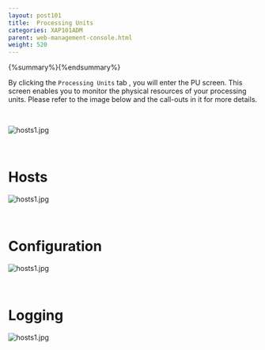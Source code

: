 ```yaml
---
layout: post101
title:  Processing Units
categories: XAP101ADM
parent: web-management-console.html
weight: 520
---
```


{%summary%}{%endsummary%}


By clicking the `Processing Units` tab , you will enter the PU screen. This screen enables you to monitor the physical resources of your processing units.   Please refer to the image below and the call-outs in it for more details.

<br>

![hosts1.jpg](/attachment_files/web-console/pu1.jpg)

<br>

# Hosts

![hosts1.jpg](/attachment_files/web-console/pu2.jpg)

<br>

# Configuration

![hosts1.jpg](/attachment_files/web-console/pu3.jpg)


<br>

# Logging

![hosts1.jpg](/attachment_files/web-console/pu4.jpg)






